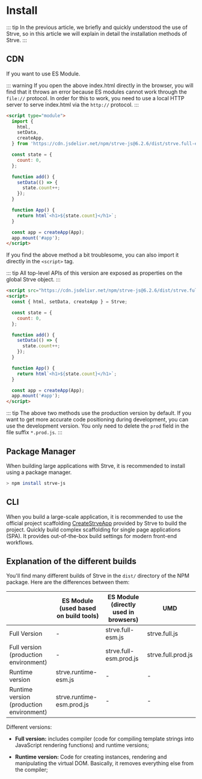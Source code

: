 # Install

::: tip
In the previous article, we briefly and quickly understood the use of Strve, so in this article we will explain in detail the installation methods of Strve.
:::

## CDN

If you want to use ES Module.

::: warning
If you open the above index.html directly in the browser, you will find that it throws an error because ES modules cannot work through the `file://` protocol. In order for this to work, you need to use a local HTTP server to serve index.html via the `http://` protocol.
:::

```html
<script type="module">
  import {
    html,
    setData,
    createApp,
  } from 'https://cdn.jsdelivr.net/npm/strve-js@6.2.6/dist/strve.full-esm.prod.js';

  const state = {
    count: 0,
  };

  function add() {
    setData(() => {
      state.count++;
    });
  }

  function App() {
    return html`<h1>${state.count}</h1>`;
  }

  const app = createApp(App);
  app.mount('#app');
</script>
```

If you find the above method a bit troublesome, you can also import it directly in the `<script>` tag.

::: tip
All top-level APIs of this version are exposed as properties on the global Strve object.
:::

```html
<script src="https://cdn.jsdelivr.net/npm/strve-js@6.2.6/dist/strve.full.prod.js"></script>
<script>
  const { html, setData, createApp } = Strve;

  const state = {
    count: 0,
  };

  function add() {
    setData(() => {
      state.count++;
    });
  }

  function App() {
    return html`<h1>${state.count}</h1>`;
  }

  const app = createApp(App);
  app.mount('#app');
</script>
```

::: tip
The above two methods use the production version by default. If you want to get more accurate code positioning during development, you can use the development version. You only need to delete the `prod` field in the file suffix `*.prod.js`.
:::

## Package Manager

When building large applications with Strve, it is recommended to install using a package manager.

```bash
> npm install strve-js
```

## CLI

When you build a large-scale application, it is recommended to use the official project scaffolding [CreateStrveApp](/tool/createStrveApp/) provided by Strve to build the project. Quickly build complex scaffolding for single page applications (SPA). It provides out-of-the-box build settings for modern front-end workflows.

## Explanation of the different builds

You'll find many different builds of Strve in the `dist/` directory of the NPM package. Here are the differences between them:

|                                          | ES Module (used based on build tools) | ES Module (directly used in browsers) | UMD                |
| ---------------------------------------- | ------------------------------------- | ------------------------------------- | ------------------ |
| Full Version                             | -                                     | strve.full-esm.js                     | strve.full.js      |
| Full version (production environment)    | -                                     | strve.full-esm.prod.js                | strve.full.prod.js |
| Runtime version                          | strve.runtime-esm.js                  | -                                     | -                  |
| Runtime version (production environment) | strve.runtime-esm.prod.js             | -                                     | -                  |

Different versions:

- **Full version:** includes compiler (code for compiling template strings into JavaScript rendering functions) and runtime versions;

- **Runtime version:** Code for creating instances, rendering and manipulating the virtual DOM. Basically, it removes everything else from the compiler;
